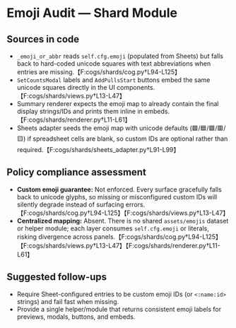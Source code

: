 # Emoji Audit — Shard Module

## Sources in code
- `_emoji_or_abbr` reads `self.cfg.emoji` (populated from Sheets) but falls back to hard-coded unicode squares with text abbreviations when entries are missing.【F:cogs/shards/cog.py†L94-L125】
- `SetCountsModal` labels and `AddPullsStart` buttons embed the same unicode squares directly in the UI components.【F:cogs/shards/views.py†L13-L47】
- Summary renderer expects the emoji map to already contain the final display strings/IDs and prints them inline in embeds.【F:cogs/shards/renderer.py†L11-L61】
- Sheets adapter seeds the emoji map with unicode defaults (🟩/🟦/🟪/🟥/🟨) if spreadsheet cells are blank, so custom IDs are optional rather than required.【F:cogs/shards/sheets_adapter.py†L91-L99】

## Policy compliance assessment
- **Custom emoji guarantee:** Not enforced. Every surface gracefully falls back to unicode glyphs, so missing or misconfigured custom IDs will silently degrade instead of surfacing errors.【F:cogs/shards/cog.py†L94-L125】【F:cogs/shards/views.py†L13-L47】
- **Centralized mapping:** Absent. There is no shared `assets/emojis` dataset or helper module; each layer consumes `self.cfg.emoji` or literals, risking divergence across panels.【F:cogs/shards/cog.py†L94-L125】【F:cogs/shards/views.py†L13-L47】【F:cogs/shards/renderer.py†L11-L61】

## Suggested follow-ups
- Require Sheet-configured entries to be custom emoji IDs (or `<:name:id>` strings) and fail fast when missing.
- Provide a single helper/module that returns consistent emoji labels for previews, modals, buttons, and embeds.
